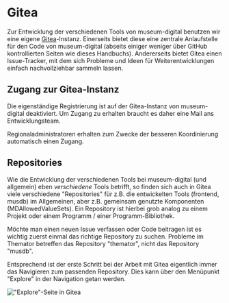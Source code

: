 # Gitea

Zur Entwicklung der verschiedenen Tools von museum-digital benutzen wir eine eigene [Gitea](https://gitea.io)-Instanz. Einerseits bietet diese eine zentrale Anlaufstelle für den Code von museum-digital (abseits einiger weniger über GitHub kontrollierten Seiten wie dieses Handbuchs). Andererseits bietet Gitea einen Issue-Tracker, mit dem sich Probleme und Ideen für Weiterentwicklungen einfach nachvollziehbar sammeln lassen.

## Zugang zur Gitea-Instanz

Die eigenständige Registrierung ist auf der Gitea-Instanz von museum-digital deaktiviert. Um Zugang zu erhalten braucht es daher eine Mail ans Entwicklungsteam.

Regionaladministratoren erhalten zum Zwecke der besseren Koordinierung automatisch einen Zugang.

## Repositories

Wie die Entwicklung der verschiedenen Tools bei museum-digital (und allgemein) eben _verschiedene_ Tools betrifft, so finden sich auch in Gitea viele verschiedene "Repositories" für z.B. die entwickelten Tools (frontend, musdb) im Allgemeinen, aber z.B. gemeinsam genutzte Komponenten (MDAllowedValueSets). Ein Repository ist hierbei grob analog zu einem Projekt oder einem Programm / einer Programm-Bibliothek.

Möchte man einen neuen Issue verfassen oder Code beitragen ist es wichtig zuerst einmal das richtige Repository zu suchen. Probleme im Themator betreffen das Repository "themator", nicht das Repository "musdb".

Entsprechend ist der erste Schritt bei der Arbeit mit Gitea eigentlich immer das Navigieren zum passenden Repository. Dies kann über den Menüpunkt "Explore" in der Navigation getan werden.

!["Explore"-Seite in Gitea](../../assets/Dev/Gitea-Explore.avif)
